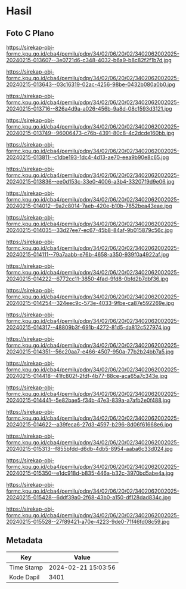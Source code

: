 # Hasil

## Foto C Plano

https://sirekap-obj-formc.kpu.go.id/cba4/pemilu/pdpr/34/02/06/20/02/3402062002025-20240215-013607--3e0721d6-c348-4032-b6a9-b8c82f2f1b7d.jpg

https://sirekap-obj-formc.kpu.go.id/cba4/pemilu/pdpr/34/02/06/20/02/3402062002025-20240215-013643--03c16319-02ac-4256-98be-0432b080a0b0.jpg

https://sirekap-obj-formc.kpu.go.id/cba4/pemilu/pdpr/34/02/06/20/02/3402062002025-20240215-013716--826a4d9a-a026-456b-9a8d-08c1593d3121.jpg

https://sirekap-obj-formc.kpu.go.id/cba4/pemilu/pdpr/34/02/06/20/02/3402062002025-20240215-013749--96006473-c76b-4391-80c8-4c2dcde160bb.jpg

https://sirekap-obj-formc.kpu.go.id/cba4/pemilu/pdpr/34/02/06/20/02/3402062002025-20240215-013811--c1dbe193-1dc4-4d13-ae70-eea9b90e8c65.jpg

https://sirekap-obj-formc.kpu.go.id/cba4/pemilu/pdpr/34/02/06/20/02/3402062002025-20240215-013836--ee0d153c-33e0-4006-a3b4-33207f9d9e06.jpg

https://sirekap-obj-formc.kpu.go.id/cba4/pemilu/pdpr/34/02/06/20/02/3402062002025-20240215-014012--9a2c8014-7aeb-420e-b10b-7852bea43eae.jpg

https://sirekap-obj-formc.kpu.go.id/cba4/pemilu/pdpr/34/02/06/20/02/3402062002025-20240215-014035--33d27ee7-ec67-45b8-84af-9b015879c56c.jpg

https://sirekap-obj-formc.kpu.go.id/cba4/pemilu/pdpr/34/02/06/20/02/3402062002025-20240215-014111--79a7aabb-e76b-4658-a350-939f0a4922af.jpg

https://sirekap-obj-formc.kpu.go.id/cba4/pemilu/pdpr/34/02/06/20/02/3402062002025-20240215-014222--6772cc11-3850-4fad-9fd8-0bfd2b7dbf36.jpg

https://sirekap-obj-formc.kpu.go.id/cba4/pemilu/pdpr/34/02/06/20/02/3402062002025-20240215-014254--324eec9c-573e-4033-9fbe-ca87e592269e.jpg

https://sirekap-obj-formc.kpu.go.id/cba4/pemilu/pdpr/34/02/06/20/02/3402062002025-20240215-014317--48809b3f-691b-4272-81d5-da812c527974.jpg

https://sirekap-obj-formc.kpu.go.id/cba4/pemilu/pdpr/34/02/06/20/02/3402062002025-20240215-014351--56c20aa7-e466-4507-950a-77b2b24bb7a5.jpg

https://sirekap-obj-formc.kpu.go.id/cba4/pemilu/pdpr/34/02/06/20/02/3402062002025-20240215-014418--41fc802f-2fdf-4b77-88ce-aca65a7c343e.jpg

https://sirekap-obj-formc.kpu.go.id/cba4/pemilu/pdpr/34/02/06/20/02/3402062002025-20240215-014441--5e82bae5-f34b-47e3-839a-a7afb2e0f488.jpg

https://sirekap-obj-formc.kpu.go.id/cba4/pemilu/pdpr/34/02/06/20/02/3402062002025-20240215-014622--a39feca6-27d3-4597-b296-8d06f61668e6.jpg

https://sirekap-obj-formc.kpu.go.id/cba4/pemilu/pdpr/34/02/06/20/02/3402062002025-20240215-015313--f855bfdd-d6db-4db5-8954-aaba6c33d024.jpg

https://sirekap-obj-formc.kpu.go.id/cba4/pemilu/pdpr/34/02/06/20/02/3402062002025-20240215-015350--e1dc918d-b835-446a-b32c-3970bd5abe4a.jpg

https://sirekap-obj-formc.kpu.go.id/cba4/pemilu/pdpr/34/02/06/20/02/3402062002025-20240215-015428--6ddf39a0-2f68-43b0-a150-df128dad834c.jpg

https://sirekap-obj-formc.kpu.go.id/cba4/pemilu/pdpr/34/02/06/20/02/3402062002025-20240215-015528--27f89421-a70e-4223-9de0-71f46fd08c59.jpg


## Metadata

| Key        | Value               |
| ---------- | ------------------- |
| Time Stamp | 2024-02-21 15:03:56 |
| Kode Dapil | 3401                |




